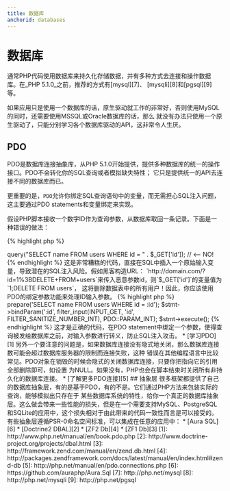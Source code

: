 ```yaml
---
title: 数据库
anchorid: databases
---
```


<h1 id="databases">数据库</h1>

通常PHP代码使用数据库来持久化存储数据，并有多种方式去连接和操作数据库。在_PHP 5.1.0_之前，推荐的方式有[mysql][7]、
[mysqli][8]和[pgsql][9]等。

如果应用只是使用一个数据库的话，原生驱动就工作的非常好，否则使用MySQL的同时，还需要使用MSSQL或Oracle数据库的话，那么
就没有办法只使用一个原生驱动了，只能分别学习各个数据库驱动的API，这非常令人生厌。



## PDO

PDO是数据库连接抽象库，从PHP 5.1.0开始提供，提供多种数据库的统一的操作接口。PDO不会转化你的SQL查询或者模拟缺失特性；
它只是提供统一的API去连接不同的数据库而已。

更重要的是，`PDO`允许你绑定SQL查询语句中的变量，而无需担心SQL注入问题，这主要通过PDO statements和变量绑定来实现。

假设PHP脚本接收一个数字ID作为查询参数，从数据库取回一条记录。下面是一种错误的做法：

{% highlight php %}
<?php
$pdo = new PDO('sqlite:users.db');
$pdo->query("SELECT name FROM users WHERE id = " . $_GET['id']); // <-- NO!
{% endhighlight %}

这是非常糟糕的代码，直接在SQL中插入一个原始输入变量，导致潜在的SQL注入风险。假如黑客构造URL：
`http://domain.com/?id=1%3BDELETE+FROM+users`来传入恶意参数id，则`$_GET['id']`的变量值为`1;DELETE FROM users`，
这将删除数据表中的所有用户！因此，你应该使用PDO的绑定参数功能来处理ID输入参数。

{% highlight php %}
<?php
$pdo = new PDO('sqlite:users.db');
$stmt = $pdo->prepare('SELECT name FROM users WHERE id = :id');
$stmt->bindParam(':id', filter_input(INPUT_GET, 'id', FILTER_SANITIZE_NUMBER_INT), PDO::PARAM_INT);
$stmt->execute();
{% endhighlight %}

这才是正确的代码，在PDO statement中绑定一个参数，使得查询被发给数据库之前，对输入参数进行转义，防止SQL注入攻击。

* [学习PDO][1]

另外一个要注意的问题是，如果数据库连接没有隐式地关闭，那么数据库连接数可能会超过数据库服务器的限制而连接失败，这种
错误在其他编程语言中比较常见。PDO对象在销毁的时候会隐式的关闭数据库连接，只要你把指向它的引用全部删除即可，如设置
为NULL。如果没有，PHP也会在脚本结束时关闭所有非持久化的数据库连接。

* [了解更多PDO连接][5]

## 抽象层

很多框架都提供了自己的数据库抽象层，有的是基于PDO，有的不是。它们通过PHP方法来包装实际的查询，能够模拟出只存在于
某些数据库系统的特性，给你一个真正的数据库抽象层。这么做会带来一些性能的损失，但是在一个需要支持MySQL、PostgreSQL
和SQLite的应用中，这个损失相对于由此带来的代码一致性而言是可以接受的。

有些抽象层遵循PSR-0命名空间标准，可以集成在任意的应用中：

* [Aura SQL][6]
* [Doctrine2 DBAL][2]
* [ZF2 Db][4]
* [ZF1 Db][3]

[1]: http://www.php.net/manual/en/book.pdo.php
[2]: http://www.doctrine-project.org/projects/dbal.html
[3]: http://framework.zend.com/manual/en/zend.db.html
[4]: http://packages.zendframework.com/docs/latest/manual/en/index.html#zend-db
[5]: http://php.net/manual/en/pdo.connections.php
[6]: https://github.com/auraphp/Aura.Sql
[7]: http://php.net/mysql
[8]: http://php.net/mysqli
[9]: http://php.net/pgsql
